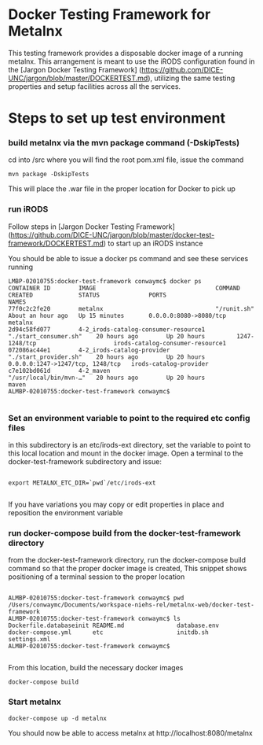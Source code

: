 # Docker Testing Framework for Metalnx 

This testing framework provides a disposable docker image of a running metalnx. This arrangement is meant to use the iRODS configuration found in the [Jargon Docker Testing Framework] (https://github.com/DICE-UNC/jargon/blob/master/DOCKERTEST.md), utilizing the same testing properties and setup facilities across all the services.

# Steps to set up test environment

### build metalnx via the mvn package command (-DskipTests) 

cd into /src where you will find the root pom.xml file, issue the command

```
mvn package -DskipTests
```

This will place the .war file in the proper location for Docker to pick up

### run iRODS

Follow steps in [Jargon Docker Testing Framework] (https://github.com/DICE-UNC/jargon/blob/master/docker-test-framework/DOCKERTEST.md) to start up an iRODS instance

You should be able to issue a docker ps command and see these services running

```
LMBP-02010755:docker-test-framework conwaymc$ docker ps
CONTAINER ID        IMAGE                                  COMMAND                  CREATED             STATUS              PORTS                              NAMES
77f0c2c2fe20        metalnx                                "/runit.sh"              About an hour ago   Up 15 minutes       0.0.0.0:8080->8080/tcp             metalnx
2d94c58fd077        4-2_irods-catalog-consumer-resource1   "./start_consumer.sh"    20 hours ago        Up 20 hours         1247-1248/tcp                      irods-catalog-consumer-resource1
072086ac44e1        4-2_irods-catalog-provider             "./start_provider.sh"    20 hours ago        Up 20 hours         0.0.0.0:1247->1247/tcp, 1248/tcp   irods-catalog-provider
c7e102bd061d        4-2_maven                              "/usr/local/bin/mvn-…"   20 hours ago        Up 20 hours                                            maven
ALMBP-02010755:docker-test-framework conwaymc$ 


```

### Set an environment variable to point to the required etc config files 

in this subdirectory is an etc/irods-ext directory, set the variable to point to this local location and mount in the docker image. Open a terminal to the docker-test-framework subdirectory and issue:

```

export METALNX_ETC_DIR=`pwd`/etc/irods-ext


```

If you have variations you may copy or edit properties in place and reposition the environment variable

### run docker-compose build from the docker-test-framework directory

from the docker-test-framework directory, run the docker-compose build command so that the proper docker image is created, This snippet
shows positioning of a terminal session to the proper location

```

ALMBP-02010755:docker-test-framework conwaymc$ pwd
/Users/conwaymc/Documents/workspace-niehs-rel/metalnx-web/docker-test-framework
ALMBP-02010755:docker-test-framework conwaymc$ ls
Dockerfile.databaseinit README.md               database.env            docker-compose.yml      etc                     initdb.sh               settings.xml
ALMBP-02010755:docker-test-framework conwaymc$ 


```

From this location, build the necessary docker images

```
docker-compose build

```

### Start metalnx

```
docker-compose up -d metalnx

```

You should now be able to access metalnx at http://localhost:8080/metalnx
